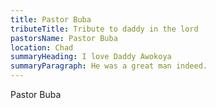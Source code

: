 ```yaml
---
title: Pastor Buba
tributeTitle: Tribute to daddy in the lord
pastorsName: Pastor Buba
location: Chad
summaryHeading: I love Daddy Awokoya
summaryParagraph: He was a great man indeed.
---
```

Pastor Buba